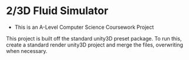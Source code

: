 # 2/3D Fluid Simulator
- This is an A-Level Computer Science Coursework Project

This project is built off the standard unity3D preset package. To run this, create a standard render unity3D project and merge the files, overwriting when necessary.
